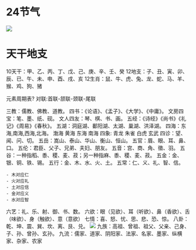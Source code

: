 # 24节气
![](https://raw.iko.ski/pic/gong/2025/03/d631f250bbf90493b6b453e523885bd8.png)
# 天干地支
10天干：甲、乙、丙、丁、戊、己、庚、辛、壬、癸 
12地支：子、丑、寅、卯、辰、已、午、未、申、酉、戌、亥 
12生肖：鼠、牛、虎、兔、龙、蛇、马、羊、猴、鸡、狗、猪

元素周期表?
对联:首联-颔联-颈联-尾联


三教：儒教、佛教、道教。
四书：《论语》、《孟子》、《大学》、《中庸》。
文房四宝：笔、墨、纸、砚。
文人四友：琴、棋、书、画。
五经：《诗经》《尚书》《礼记》《周易》《春秋》。
五湖：洞庭湖、鄱阳湖、太湖、巢湖、洪泽湖。
四海：东海,南海,西海,北海。     渤海 黄海 东海 南海
四象: 青龙 朱雀 白虎 玄武
四诊：望、闻、问、切。
五岳：嵩山、泰山、华山、衡山、恒山。
五官：眉、眼、耳、鼻、口。
五伦：君臣、父子、兄弟、夫妇、朋友。
五音：宫、商、角、徵、羽。
五谷：一种指稻、黍、稷、麦、菽；另一种指麻、黍、稷、麦、菽。
五金：金、银、铜、铁、锡。
五行：金、木、水、火、土。 
五常：仁、义、礼、智、信。
```
- 木对应仁
- 火对应礼
- 土对应信
- 金对应义
- 水对应智
```
六艺：礼、乐、射、御、书、数。
六欲：眼（见欲）、耳（听欲）、鼻（香欲）、舌（味欲）、身（触欲）、意（意欲） 七情：喜、怒、忧、思、悲、恐、惊。
八卦：乾、坤、震、巽、坎、离、艮、兑。
![](https://raw.iko.ski/pic/gong/2025/03/22c78ac6fd60ebf3047986dd67ea046b.png)
九族：高祖、曾祖、祖父、父亲、己身、子、孙、曾孙、玄孙。
九流：儒家、道家、阴阳家、法家、名家、墨家、纵横家、杂家、农家